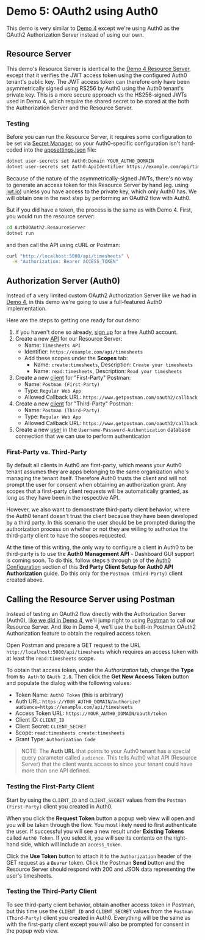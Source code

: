 # Demo 5: OAuth2 using Auth0

This demo is very similar to [Demo 4](../demo4_simple-oauth2) except we're using Auth0 as the OAuth2 Authorization Server instead of using our own.

## Resource Server

This demo's Resource Server is identical to the [Demo 4 Resource Server](demo4_simple-oauth2/SimpleOAuth2.ResourceServer), except that it verifies the JWT access token using the configured Auth0 tenant's public key. The JWT access token can therefore only have been asymmetrically signed using RS256 by Auth0 using the Auth0 tenant's private key. This is a more secure approach vs the HS256-signed JWTs used in Demo 4, which require the shared secret to be stored at the both the Authorization Server and the Resource Server.

### Testing

Before you can run the Resource Server, it requires some configuration to be set via [Secret Manager](https://docs.microsoft.com/en-us/aspnet/core/security/app-secrets), so your Auth0-specific configuration isn't hard-coded into the [appsettings.json](Auth0OAuth2.ResourceServer/appsettings.json) file:

```bash
dotnet user-secrets set Auth0:Domain YOUR_AUTH0_DOMAIN
dotnet user-secrets set Auth0:ApiIdentifier https://example.com/api/timesheets
```

Because of the nature of the asymmetrically-signed JWTs, there's no way to generate an access token for this Resource Server by hand (eg. using [jwt.io](https://jwt.io/)) unless you have access to the private key, which only Auth0 has. We will obtain one in the next step by performing an OAuth2 flow with Auth0. 

But if you did have a token, the process is the same as with Demo 4. First, you would run the resource server:

```bash
cd Auth0OAuth2.ResourceServer
dotnet run
```

and then call the API using cURL or Postman:

```bash
curl "http://localhost:5000/api/timesheets" \
  -H "Authorization: Bearer ACCESS_TOKEN"
```

## Authorization Server (Auth0)

Instead of a very limited custom OAuth2 Authorization Server like we had in [Demo 4](demo4_simple-oauth2/SimpleOAuth2.AuthorizationServer), in this demo we're going to use a full-featured Auth0 implementation.

Here are the steps to getting one ready for our demo:

1. If you haven't done so already, [sign up](https://auth0.com/) for a free Auth0 account.
1. Create a new [API](https://manage.auth0.com/#/apis) for our Resource Server:
   * Name: `Timesheets API`
   * Identifier: `https://example.com/api/timesheets`
   * Add these scopes under the **Scopes** tab:
     * Name: `create:timesheets`, Description: `Create your timesheets`
     * Name: `read:timesheets`, Description: `Read your timesheets`
1. Create a new [client](https://manage.auth0.com/#/clients) for "First-Party" Postman:
   * Name: `Postman (First-Party)`
   * Type: `Regular Web App`
   * Allowed Callback URL: `https://www.getpostman.com/oauth2/callback`
1. Create a new [client](https://manage.auth0.com/#/clients) for "Third-Party" Postman:
   * Name: `Postman (Third-Party)`
   * Type: `Regular Web App`
   * Allowed Callback URL: `https://www.getpostman.com/oauth2/callback`
1. Create a new [user](https://manage.auth0.com/#/users) in the `Username-Password-Authentication` database connection that we can use to perform authentication

### First-Party vs. Third-Party

By default all clients in Auth0 are first-party, which means your Auth0 tenant assumes they are apps belonging to the same organization who's managing the tenant itself. Therefore Auth0 trusts the client and will not prompt the user for consent when obtaining an authorization grant. Any scopes that a first-party client requests will be automatically granted, as long as they have been in the respective API.

However, we also want to demonstrate third-party client behavior, where the Auth0 tenant doesn't trust the client because they have been developed by a third party. In this scenario the user should be be prompted during the authorization process on whether or not they are willing to authorize the third-party client to have the scopes requested. 

At the time of this writing, the only way to configure a client in Auth0 to be third-party is to use the **Auth0 Management API** - Dashboard GUI support is coming soon. To do this, follow steps `5` through `16` of the [Auth0 Configuration](https://gist.github.com/twistedstream/c145ed12f6f12a9a8b7e939d51a3f2d5#auth0-configuration) section of this **3rd Party Client Setup for Auth0 API Authorization** guide. Do this only for the `Postman (Third-Party)` client created above.

## Calling the Resource Server using Postman

Instead of testing an OAuth2 flow directly with the Authorization Server (Auth0), [like we did in Demo 4](../demo4_simple-oauth2/README.md#testing-1), we'll jump right to using [Postman](https://www.getpostman.com/) to call our Resource Server. And like in Demo 4, we'll use the built-in Postman OAuth2 Authorization feature to obtain the required access token.

Open Postman and prepare a GET request to the URL `http://localhost:5000/api/timesheets` which requires an access token with at least the `read:timesheets` scope.

To obtain that access token, under the _Authorization_ tab, change the **Type** from `No Auth` to `OAuth 2.0`. Then click the **Get New Access Token** button and populate the dialog with the following values:

* Token Name: `Auth0 Token` (this is arbitrary)
* Auth URL: `https://YOUR_AUTH0_DOMAIN/authorize?audience=https://example.com/api/timesheets`
* Access Token URL: `https://YOUR_AUTH0_DOMAIN/oauth/token`
* Client ID: `CLIENT_ID`
* Client Secret: `CLIENT_SECRET`
* Scope: `read:timesheets create:timesheets`
* Grant Type: `Authorization Code`

> NOTE: The **Auth URL** that points to your Auth0 tenant has a special query parameter called `audience`. This tells Auth0 what API (Resource Server) that the client wants access to since your tenant could have more than one API defined.

### Testing the First-Party Client

Start by using the `CLIENT_ID` and `CLIENT_SECRET` values from the `Postman (First-Party)` client you created in Auth0.

When you click the **Request Token** button a popup web view will open and you will be taken through the flow. You most likely need to first authenticate the user. If successful you will see a new result under **Existing Tokens** called `Auth0 Token`. If you select it, you will see its contents on the right-hand side, which will include an `access_token`.

Click the **Use Token** button to attach it to the `Authorization` header of the GET request as a `Bearer` token. Click the Postman **Send** button and the Resource Server should respond with 200 and JSON data representing the user's timesheets.

### Testing the Third-Party Client

To see third-party client behavior, obtain another access token in Postman, but this time use the `CLIENT_ID` and `CLIENT_SECRET` values from the `Postman (Third-Party)` client you created in Auth0. Everything will be the same as with the first-party client except you will also be prompted for consent in the popup web view.
